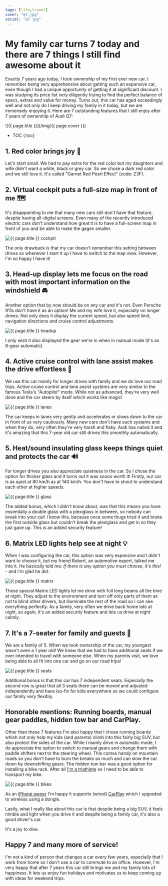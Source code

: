 ```yaml
---
tags: [life,travel]
cover: "q7.jpg"
social: "q7.jpg"
---
```


# My family car turns 7 today and there are 7 things I still find awesome about it

Exactly 7 years ago today, I took ownership of my first ever new car. I remember being very apprehensive about getting such an expensive car, even though I had a unique opportunity of getting it at significant discount. I was studying its price list very diligently trying to find the perfect balance of specs, extras and value for money. Turns out, this car has aged exceedingly well and not only do I keep driving my family in it today, but we are immensely enjoying it. Here are 7 outstanding features that I still enjoy after 7 years of ownership of Audi Q7:

<!--More-->

![{{ page.title }}](/img/{{ page.cover }})

* TOC
{:toc}

## 1. Red color brings joy 🚗

Let's start small. We had to pay extra for the red color but my daughters and wife didn't want a white, black or grey car. So we chose a dark red color and we still love it. It's called "Garnet Red Pearl Effect" (code: Z3F).

## 2. Virtual cockpit puts a full-size map in front of me 🗺️

It's disappointing to me that many new cars still don't have that feature, despite having all-digital screens. Even many of the recently introduced electric cars don't understand how great it is to have a full-screen map in front of you and be able to make the gages smaller.

![{{ page.title }} cockpit](/img/q7-cockpit.jpg)

The only drawback is that my car doesn't remember this setting between drives so whenever I start it up I have to switch to the map view. However, I'm so happy I have it!

## 3. Head-up display lets me focus on the road with most important information on the windshield 🚘

Another option that by now should be on any car and it's not. Even Porsche 911s don't have it as an option! Me and my wife love it, especially on longer drives. Not only does it display the current speed, but also speed limit, navigation directions and cruise control adjustments.

![{{ page.title }} headup](/img/q7-headup.jpg)

I only wish it also displayed the gear we're in when in manual mode (it's an 8-gear automatic).

## 4. Active cruise control with lane assist makes the drive effortless 🛞

We use this car mainly for longer drives with family and we do love our road trips. Active cruise control and lane assist systems are very similar to the famous Tesla's "Autopilot" mode. While not as advanced, they're very well done and the car steers by itself which works like magic!

![{{ page.title }} lanes](/img/q7-lanes.jpg)

The car keeps in lanes very gently and accelerates or slows down to the car in front of us very cautiously. Many new cars don't have such systems and when they do, very often they're very harsh and flaky. Audi has nailed it and it's amazing that this 7-year old car still drives this smoothly automatically.

## 5. Heat/sound insulating glass keeps things quiet and protects the car 🔊

For longer drives you also appreciate quietness in the car. So I chose the option for thicker glass and it turns out it was soooo worth it! Firstly, our car is as quiet at 80 km/h as at 140 km/h. You don't have to shout to understand each other at higher speeds.

![{{ page.title }} glass](/img/q7-glass.jpg)

The added bonus, which I didn't know about, was that this means you have essentially a double glass with a plexiglass in between, so nobody can break into your car! I know this, because once some thugs tried it and broke the first outside glass but couldn't break the plexiglass and get in so they just gave up. This is an added security feature!

## 6. Matrix LED lights help see at night 💡

When I was configuring the car, this option was very expensive and I didn't want to choose it, but my friend Robert, an automotive expert, talked me into it. He basically told me: *If there is any option you must choose, it's this!* - and I'm glad he did.

![{{ page.title }} matrix](/img/q7-matrix.jpg)

These special Matrix LED lights let me drive with full long beams all the time at night. They adjust to the environment and turn off only parts of them as not to blind other drivers, but illuminate the rest of the road so I can see everything perfectly. As a family, very often we drive back home late at night, so again, it's an added security feature and lets us drive at night calmly.

## 7. It's a 7-seater for family and guests 💺

We are a family of 5. When we took ownership of the car, my youngest wasn't even a 1 year old! We knew that we had to have additional seats if we ever intended to travel with someone else. When my parents visit, we love being able to all fit into one car and go on our road trips!

![{{ page.title }} seats](/img/q7-seats.jpg)

Additional bonus is that this car has 7 independent seats. Especially the second row is great that all 3 seats there can be moved and adjusted independently and have iso-fix for kids everywhere so we could configure our family very flexibly.

## Honorable mentions: Running boards, manual gear paddles, hidden tow bar and CarPlay.

Other than these 7 features I'm also happy that I chose running boards which not only help my kids (and parents) climb into this  fairly big SUV, but also protect the sides of the car. While I mainly drive in automatic mode, I do appreciate the option to switch to manual gears and change them with paddle shifters next to the steering wheel. This comes handy on mountain roads so you don't have to burn the breaks so much and can slow the car down by downshifting gears. The hidden tow bar was a good option for installing a bike rack. After all [I'm a triathlete](/tri15) so I need to be able to transport my bike.

![{{ page.title }} bikes](/img/q7-bikes.jpg)

As an [iPhone owner](/iphone/) I'm happy it supports (wired) [CarPlay](/carplay/) which I upgraded to wireless using a dongle.

Lastly, what I really like about this car is that despite being a big SUV, it feels nimble and light when you drive it and despite being a family car, it's also a good driver's car.

It's a joy to dive.

## Happy 7 and many more of service!

I'm not a kind of person that changes a car every few years, especially that I work from home so I don't use a car to commute to an office. However, I'm very happy that after 7 years this car still brings me and my family lots of happiness. It lets us enjoy fun holidays and motivates us to keep coming up with ideas for weekend trips.

[n]: https://michael.gratis/nozbe
[np]: https://michael.gratis/nozbepersonal